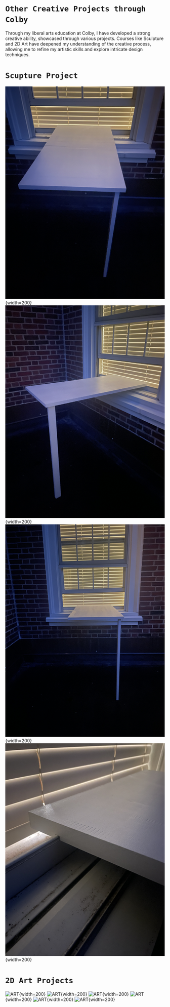 
# **`Other Creative Projects through Colby`**

Through my liberal arts education at Colby, I have developed a strong creative ability, showcased through various projects. Courses like Sculpture and 2D Art have deepened my understanding of the creative process, allowing me to refine my artistic skills and explore intricate design techniques.

# **`Scupture Project`**

![Table](Images/table.JPG){width=200}
![Table](Images/table2.JPG){width=200}
![Table](Images/table3.JPG){width=200}
![Table](Images/table4.JPG){width=200}


# **`2D Art Projects`**

![ART](Images/ART.png){width=200}
![ART](Images/ART2.JPG){width=200}
![ART](Images/ART3.JPG){width=200}
![ART](Images/ART4.JPG){width=200}
![ART](Images/ART5.JPG){width=200}
![ART](Images/ART6.JPG){width=200}

